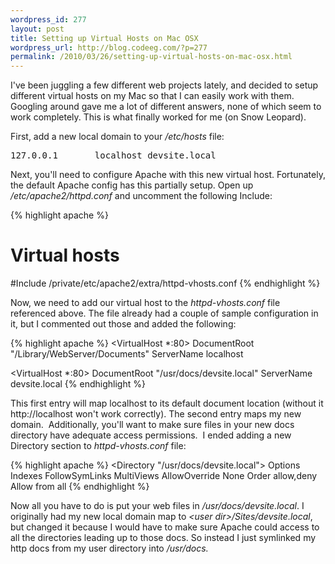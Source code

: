 ```yaml
--- 
wordpress_id: 277
layout: post
title: Setting up Virtual Hosts on Mac OSX
wordpress_url: http://blog.codeeg.com/?p=277
permalink: /2010/03/26/setting-up-virtual-hosts-on-mac-osx.html
---
```

I've been juggling a few different web projects lately, and decided to setup different virtual hosts on my Mac so that I can easily work with them.  Googling around gave me a lot of different answers, none of which seem to work completely.  This is what finally worked for me (on Snow Leopard).

First, add a new local domain to your <em>/etc/hosts</em> file:
<pre>127.0.0.1       localhost devsite.local</pre>

Next, you'll need to configure Apache with this new virtual host.  Fortunately, the default Apache config has this partially setup.  Open up <em>/etc/apache2/httpd.conf</em> and uncomment the following Include:

{% highlight apache %}
# Virtual hosts
#Include /private/etc/apache2/extra/httpd-vhosts.conf
{% endhighlight %}

Now, we need to add our virtual host to the <em>httpd-vhosts.conf </em>file referenced above.  The file already had a couple of sample configuration in it, but I commented out those and added the following:

{% highlight apache %}
<VirtualHost *:80>
    DocumentRoot "/Library/WebServer/Documents"
    ServerName localhost
</VirtualHost>

<VirtualHost *:80>
    DocumentRoot "/usr/docs/devsite.local"
    ServerName devsite.local
</VirtualHost>
{% endhighlight %}

This first entry will map localhost to its default document location (without it http://localhost won't work correctly).  The second entry maps my new domain.  Additionally, you'll want to make sure files in your new docs directory have adequate access permissions.  I ended adding a new Directory section to <em>httpd-vhosts.conf </em>file:

{% highlight apache %}
<Directory "/usr/docs/devsite.local">
    Options Indexes FollowSymLinks MultiViews
    AllowOverride None
    Order allow,deny
    Allow from all
</Directory>
{% endhighlight %}

Now all you have to do is put your web files in <em>/usr/docs/devsite.local</em>.  I originally had my new local domain map to <em>&lt;user dir&gt;/Sites/devsite.local</em>, but changed it because I would have to make sure Apache could access to all the directories leading up to those docs. So instead I just symlinked my http docs from my user directory into <em>/usr/docs.</em>
